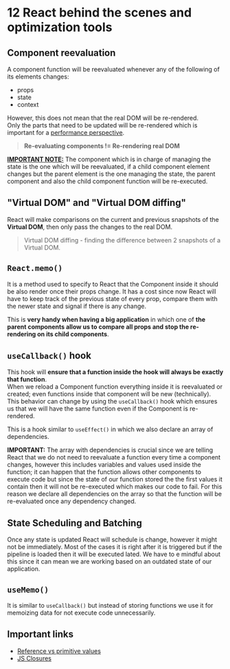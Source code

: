 # 12 React behind the scenes and optimization tools

## Component reevaluation

A component function will be reevaluated whenever any of the following of its elements changes:

- props
- state
- context

However, this does not mean that the real DOM will be re-rendered.  
Only the parts that need to be updated will be re-rendered which is important for a <u>performance perspective</u>.

> **Re-evaluating components != Re-rendering real DOM** 

<u>**IMPORTANT NOTE:**</u> The component which is in charge of managing the state is the one which will be reevaluated, if a child component element changes but the parent element is the one managing the state, the parent component and also the child component function will be re-executed.

## **"Virtual DOM"** and **"Virtual DOM diffing"**

React will make comparisons on the current and previous snapshots of the **Virtual DOM**, then only pass the changes to the real DOM.

> Virtual DOM diffing - finding the difference between 2 snapshots of a Virtual DOM.

## `React.memo()`

It is a method used to specify to React that the Component inside it should be also render once their props change. It has a cost since now React will have to keep track of the previous state of every prop, compare them with the newer state and signal if there is any change.

This is **very handy when having a big application** in which one of **the parent components allow us to compare all props and stop the re-rendering on its child components**.

## `useCallback()` hook

This hook will **ensure that a function inside the hook will always be exactly that function**.   
When we reload a Component function everything inside it is reevaluated or created; even functions inside that component will be new (technically).   
This behavior can change by using the `useCallback()` hook which ensures us that we will have the same function even if the Component is re-rendered.   

This is a hook similar to `useEffect()` in which we also declare an array of dependencies.

**IMPORTANT:** The array with dependencies is crucial since we are telling React that we do not need to reevaluate a function every time a component changes, however this includes variables and values used inside the function; it can happen that the function allows other components to execute code but since the state of our function stored the the first values it contain then it will not be re-executed which makes our code to fail. For this reason we declare all dependencies on the array so that the function will be re-evaluated once any dependency changed.


## State Scheduling and Batching

Once any state is updated React will schedule is change, however it might not be immediately. Most of the cases it is right after it is triggered but if the pipeline is loaded then it will be executed lated. We have to e mindful about this since it can mean we are working based on an outdated state of our application.

## `useMemo()`

It is similar to `useCallback()` but instead of storing functions we use it for memoizing data for not execute code unnecessarily.

## Important links

- [Reference vs primitive values](https://academind.com/tutorials/reference-vs-primitive-values/)
- [JS Closures](https://developer.mozilla.org/en-US/docs/Web/JavaScript/Closures)